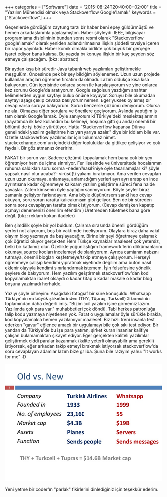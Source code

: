+++
categories = ["Software"]
date = "2015-08-24T20:40:00+02:00"
title = "Yazılım Mühendisi olmak veya Stackoverflow Google'lamak"
keywords = ["Stackoverflow"]
+++

Geçenlerde gördüğüm zaytung tarzı bir haber beni epey güldürmüştü ve hemen arkadaşlarımla paylaşmıştım. Haber şöyleydi: IEEE, bilgisayar programlama disiplininin bundan sonra resmi olarak "Stackoverflow google'lamak" olarak yeniden adlandırılmasına ilişkin şiddetli tavsiye içeren bir rapor yayınladı. Haber komik olmakla birlikte çok büyük bir gerçeğe işaret ediyor bana kalırsa. Bu yazıda bu konuya ilişkin bir kaç şeyden söz etmeye çalışacağım. (bkz: abstract)



Bir aydan kısa bir süredir Java tabanlı web yazılımları geliştirmekle meşgulüm. Öncesinde pek bir şey bildiğim söylenemez. Uzun uzun projede kullanılan araçları öğrenme fırsatım da olmadı. Lazım oldukça kısa kısa bakıyorum. Gün içerisinde onlarca sorun ile karşılaşıyorum ve yine onlarca kez  sorunu Google'da aratıyorum. Google sağolsun yazdığım anahtar kelimelerden uygun sayfayı bulup önüme koyuyor. Soruyu bile okumadan sayfayı aşağı çekip cevaba bakıyorum hemen. Eğer yüksek oy almış bir cevap varsa soruya bakıyorum. Sorun benzerse çözümü deniyorum. Olursa ne ala. Olmazsa diğer sorulara ve önerilere geçiyorum. Aslında yaptığım iş tam olarak Google'lamak. Öyle sanıyorum ki Türkiye'deki meslektaşlarımın (hayatımda ilk kez kullandım bu kelimeyi, hoşuma gitti şu anda) önemli bir bölümü de işi böyle yürütüyor. Hatta "Stackoverflow kapansa Dünya genelindeki yazılım geliştirme hızı yarı yarıya azalır." diye bir iddiam bile var. Özetle stackoverflow yazılımcılar için bulunmaz nimet. stackexchange.com'un içindeki diğer topluluklar da gittikçe gelişiyor ve çok faydalı. Bir göz atmanızı öneririm.

FAKAT bir sorun var. Sadece çözümü kopyalamak hem bana çok bir şey öğretmiyor hem de içime sinmiyor. Fen lisesinde ve üniversitede hocalarımın ruhuma saldıkları soru sorma -neden?nasıl?niye öyle tasarlamışlar ki? şöyle yapsak nasıl olur acaba?- virüsü(!)  yakamı bırakmıyor. Ama verilen cevapları uzun uzun okumaya, anlamaya, anlamadığım yerleri ayrı ayrı aratıp en ince ayrıntısına kadar öğrenmeye kalksam yazılım geliştirme süreci fena halde yavaşlar. Zaten kimsenin öyle yaptığını sanmıyorum. Böyle şeyler biraz zamanla gelişiyor farkındayım. Ama böyle düşünürsem sanki hep cevap okuyan, soru soran tarafta kalıcakmışım gibi geliyor. Ben de bir süreden sonra soru cevaplayan tarafta olmak istiyorum. (Cevap demişken kapatıp açmayı denemenizi öneririm efendim ) Üretmeden tüketmek bana göre değil. (bkz: reklam kokan ifadeler)

Ben şimdilik şöyle bir yol buldum. Çalışma sırasında önemli gördüğüm yerleri not alıyorum, boş bir vaktimde inceliyorum. Olaylara biraz daha vakıf olayım blog yazmaya da başlayacağım. Birine bir şeyi öğretmeye çalışmak çok öğretici oluyor gerçekten.Hem Türkçe kaynaklar maalesef çok yetersiz, belki bir katkımız olur. Özellikle yoğunlaştığım framework'lerin dökümanlarını okumayı,source kodları incelemeyi de planlıyorum. Ayrıca camianın nabzını tutmaya, önemli blogları keşfetmeye/takip etmeye çalışıyorum. Herşeyi öğrenmeye çalışıp kendimi yıpratmak niyetinde değilim ama buton nasıl eklenir olayıyla kendimi sınırlandırmak istemem. İşin felsefesine yönelik şeylere de bakıyorum. Hem yazılım geliştirmek stackoverflow'dan kod kopyalamaktan ibaret olsaydı o kadar kitap o kadar makale o kadar blog boşuna yazılmadı herhalde.

Yazıyı şöyle bitireyim: Aşağıdaki fotoğraf bir süre konuşuldu. Whatsapp Türkiye'nin en büyük şirketlerinden (THY, Tüpraş, Turkcell) 3 tanesinin toplamından daha değerli imiş. "Bizim acil yazılım işine girmemiz lazım. Yazılımda çok para var."  muhabbetleri çok döndü. Tabi herkes patronluğa talip kodu yazmaya niyetlenen yok. Fakat o uygulamalar öyle sürükle bırakla, kod kopyalamakla hemen yazılamıyor maalesef. Biz hızlı treni insanla test ederken "gavur" eğlence amaçlı bir uygulamayı bile çok sıkı test ediyor. Bir yandan da Türkiye'de bu işe para yatıran, şirket kuran insanlar kalifiye çalışan bulamamaktan şikayet ediyor. Eğer gerçekten kaliteli yazılımlar geliştirmek ciddi paralar kazanmak (kalite yeterli olmayabilir ama gerekli) istiyorsak, eğer arkadan takip etmeyi bırakmak istiyorsak stackoverflow'da soru cevaplayan adamlar lazım bize galiba. Şuna bile razıyım yahu: "It works for me" :D


<img src="/img/stackoverflowlamak.jpg" title="stackoverflowlamak" />



Yeni yetme bir coder'ın "parlak" fikirlerini dinlediğiniz için teşekkür ederim.



